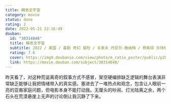```yaml
---
title: 瞬息全宇宙
category: movie
status: done
rating: 2
date: 2022-05-21 22:16:49
douban:
  id: "30314848"
  title: 瞬息全宇宙
  subtitle: 2022 / 美国 / 喜剧 奇幻 冒险 / 关家永 丹尼尔·施纳特 / 杨紫琼 许玮伦
  rating: 7.6
  cover: https://img9.doubanio.com/view/photo/m_ratio_poster/public/p2869765076.jpg
  link: https://movie.douban.com/subject/30314848/
---
```


昨天看了，对这种荒诞离奇的叙事方式不感冒，架空硬编排缺乏逻辑的舞台表演非常缺乏能够让我把情绪带入的真实感。塞进去了一堆热点和观念，包含让人眼前一亮的亚裔家庭问题，但电影本身不能打动我。无厘头的吵闹、灯光陆离之余，两个石头在荒漠悬崖上无声的讨论倒让我沉静了下来。